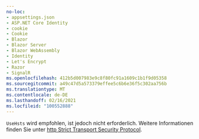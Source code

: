 ```yaml
---
no-loc:
- appsettings.json
- ASP.NET Core Identity
- cookie
- Cookie
- Blazor
- Blazor Server
- Blazor WebAssembly
- Identity
- Let's Encrypt
- Razor
- SignalR
ms.openlocfilehash: 412b5d007983e9c8f80fc91a1609c1b1f9d05358
ms.sourcegitcommit: a49c47d5a573379effee5c6b6e36f5c302aa756b
ms.translationtype: MT
ms.contentlocale: de-DE
ms.lasthandoff: 02/16/2021
ms.locfileid: "100552888"
---
```

`UseHsts` wird empfohlen, ist jedoch nicht erforderlich. Weitere Informationen finden Sie unter [http Strict Transport Security Protocol](xref:security/enforcing-ssl#http-strict-transport-security-protocol-hsts).
